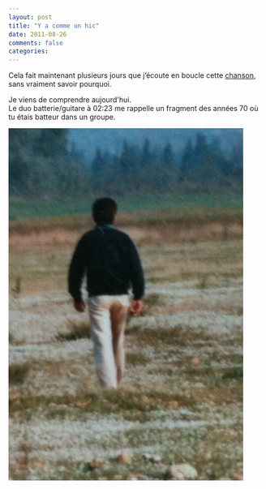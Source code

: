 ```yaml
---
layout: post
title: "Y a comme un hic"
date: 2011-08-26
comments: false
categories: 
---
```

Cela fait maintenant plusieurs jours que j’écoute en boucle cette [chanson][], sans vraiment savoir pourquoi.

Je viens de comprendre aujourd'hui.   
Le duo batterie/guitare à 02:23 me rappelle un fragment des années 70 où tu étais batteur dans un groupe.

!["Gilles"](/images/gilles.jpg)

  [chanson]: http://www.youtube.com/watch?v=3Kud43hM9vg#t=02m09s "Jenifer, comme un hic"
